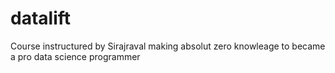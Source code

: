 # datalift

Course instructured by Sirajraval making absolut zero knowleage to became a pro data science programmer
